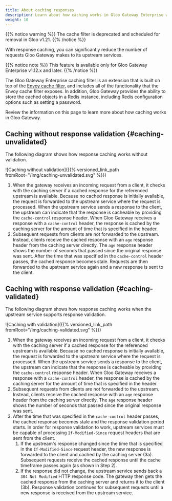 ```yaml
---
title: About caching responses
description: Learn about how caching works in Gloo Gateway Enterprise with and without response validation. 
weight: 10
---
```


{{% notice warning %}}
The cache filter is deprecated and scheduled for removal in Gloo v1.21.
{{% /notice %}}

With response caching, you can significantly reduce the number of requests Gloo Gateway makes to its upstream services.

{{% notice note %}}
This feature is available only for Gloo Gateway Enterprise v1.12.x and later.
{{% /notice %}}

The Gloo Gateway Enterprise caching filter is an extension that is built on top of the [Envoy cache filter](https://www.envoyproxy.io/docs/envoy/latest/start/sandboxes/cache), and includes all of the functionality that the Envoy cache filter exposes. In addition, Gloo Gateway provides the ability to store the cached objects in a Redis instance, including Redis configuration options such as setting a password.

Review the information on this page to learn more about how caching works in Gloo Gateway. 

## Caching without response validation {#caching-unvalidated}

The following diagram shows how response caching works without validation. 

![Caching without validation]({{% versioned_link_path fromRoot="/img/caching-unvalidated.svg" %}})

1. When the gateway receives an incoming request from a client, it checks with the caching server if a cached response for the referenced upstream is available. Because no cached response is initially available, the request is forwarded to the upstream service where the request is processed. When the upstream service sends a response to the client, the upstream can indicate that the response is cacheable by providing the `cache-control` response header. When Gloo Gateway receives a response with a `cache-control` header, the response is cached by the caching server for the amount of time that is specified in the header. 
5. Subsequent requests from clients are not forwarded to the upstream. Instead, clients receive the cached response with an `age` response header from the caching server directly. The `age` response header shows the number of seconds that passed since the original response was sent. After the time that was specified in the `cache-control` header passes, the cached response becomes stale. Requests are then forwarded to the upstream service again and a new response is sent to the client.

## Caching with response validation {#caching-validated}

The following diagram shows how response caching works when the upstream service supports response validation. 

![Caching with validation]({{% versioned_link_path fromRoot="/img/caching-validated.svg" %}})

1. When the gateway receives an incoming request from a client, it checks with the caching server if a cached response for the referenced upstream is available. Because no cached response is initially available, the request is forwarded to the upstream service where the request is processed. When the upstream service sends a response to the client, the upstream can indicate that the response is cacheable by providing the `cache-control` response header. When Gloo Gateway receives a response with a `cache-control` header, the response is cached by the caching server for the amount of time that is specified in the header. 
2. Subsequent requests from clients are not forwarded to the upstream. Instead, clients receive the cached response with an `age` response header from the caching server directly. The `age` response header shows the number of seconds that passed since the original response was sent.  
3. After the time that was specified in the `cache-control` header passes, the cached response becomes stale and the response validation period starts. In order for response validation to work, upstream services must be capable of processing `If-Modified-Since` request headers that are sent from the client. 
   1. If the upstream's response changed since the time that is specified in the `If-Modified-Since` request header, the new response is forwarded to the client and cached by the caching server (3a). Subsequent requests receive the cached response until the cache timeframe passes again (as shown in Step 2). 
   2. If the response did not change, the upstream service sends back a `304 Not Modified` HTTP response code. The gateway then gets the cached response from the caching server and returns it to the client (3b). Response validation continues for subsequent requests until a new response is received from the upstream service. 


